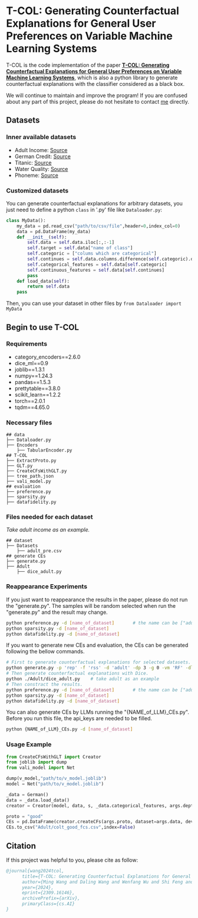 # T-COL: Generating Counterfactual Explanations for General User Preferences on Variable Machine Learning Systems

T-COL is the code implementation of the paper [**T-COL: Generating Counterfactual Explanations for General User Preferences on Variable Machine Learning Systems**](https://arxiv.org/abs/2309.16146), which is also a python library to generate counterfactual explanations with the classifier considered as a black box.

We will continue to maintain and improve the program! If you are confused about any part of this project, please do not hesitate to contact [me](mailto:sci.m.wang@gmail.com) directly.

## Datasets

### Inner available datasets

- Adult Income: [Source](https://archive.ics.uci.edu/ml/datasets/adult)
- German Credit: [Source](https://www.kaggle.com/datasets/uciml/german-credit)
- Titanic: [Source](https://www.kaggle.com/competitions/titanic/data)
- Water Quality: [Source](https://www.kaggle.com/datasets/uom190346a/water-quality-and-potability)
- Phoneme: [Source](https://huggingface.co/datasets/mstz/phoneme)

### Customized datasets

You can generate counterfactual explanations for arbitrary datasets, you just need to define a python `class` in '.py' file like `Dataloader.py`:

```python
class MyData():
    my_data = pd.read_csv("path/to/csv/file",header=0,index_col=0)
    data = pd.DataFrame(my_data)
    def __init__(self):
        self.data = self.data.iloc[:,:-1]
        self.target = self.data["name of class"]
        self.categoric = ["colums which are categorical"]
        self.continues = self.data.columns.difference(self.categoric).drop("name of class").values.tolist()
        self.categorical_features = self.data[self.categoric]
        self.continuous_features = self.data[self.continues]
        pass
    def load_data(self):
        return self.data
    pass
```

Then, you can use your dataset in other files by `from Dataloader import MyData`

## Begin to use T-COL

### Requirements

- category_encoders==2.6.0
- dice_ml==0.9
- joblib==1.3.1
- numpy==1.24.3
- pandas==1.5.3
- prettytable==3.8.0
- scikit_learn==1.2.2
- torch==2.0.1
- tqdm==4.65.0

### Necessary files

```
## data
├── Dataloader.py
├── Encoders
    ├── TabularEncoder.py
## T-COL
├── ExtractProto.py
├── GLT.py
├── CreateCFsWithGLT.py
├── tree_path.json
├── vali_model.py
## evaluation
├── preference.py
├── sparsity.py
├── datafidelity.py
```

### Files needed for each dataset

*Take adult income as an example.*

```
## dataset
├── Datasets
    ├── adult_pre.csv
## generate CEs
├── generate.py
├── Adult
    ├── dice_adult.py
```


### Reappearance Experiments

If you just want to reappearance the results in the paper, please do not run the "generate.py". The samples will be random selected when run the "generate.py" and the result may change.

```bash
python preference.py -d [name_of_dataset]       # the name can be ["adult","german","titanic","water","phoneme"]
python sparsity.py -d [name_of_dataset]
python datafidelity.py -d [name_of_dataset]
```

If you want to generate new CEs and evaluation, the CEs can be generated following the bellow commands.

```bash
# First to generate counterfactual explanations for selected datasets.
python generate.py -p 'rep' -f 'rss' -d 'adult' -dp 3 -g 0 -vm 'RF' -dl 1 -sl 0 -n 5
# Then generate counterfactual explanations with Dice.
python ./Adult/dice_adult.py    # take adult as an example
# Then constract the results.
python preference.py -d [name_of_dataset]       # the name can be ["adult","german","titanic","water","phoneme"]
python sparsity.py -d [name_of_dataset]
python datafidelity.py -d [name_of_dataset]
```

You can also generate CEs by LLMs running the "{NAME_of_LLM}_CEs.py". Before you run this file, the api_keys are needed to be filled.

```bash
python {NAME_of_LLM}_CEs.py -d [name_of_dataset]
```

### Usage Example

```python
from CreateCFsWithGLT import Creator
from joblib import dump
from vali_model import Net

dump(v_model,"path/to/v_model.joblib")
model = Net("path/to/v_model.joblib")

_data = German()
data = _data.load_data()
creator = Creator(model, data, s, _data.categorical_features, args.depth, args.d_label, n_ces)

proto = "good"
CEs = pd.DataFrame(creator.createCFs(args.proto, dataset=args.data, device=args.gpu, func = args.func), columns=data.columns.values)            # 默认german,cos,fcs a
CEs.to_csv("Adult/colt_good_fcs.csv",index=False)
```

## Citation

If this project was helpful to you, please cite as follow:

```bib
@journal{wang2024tcol,
      title={T-COL: Generating Counterfactual Explanations for General User Preferences on Variable Machine Learning Systems}, 
      author={Ming Wang and Daling Wang and Wenfang Wu and Shi Feng and Yifei Zhang},
      year={2024},
      eprint={2309.16146},
      archivePrefix={arXiv},
      primaryClass={cs.AI}
}
```
